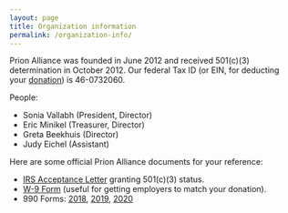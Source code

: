 ```yaml
---
layout: page
title: Organization information
permalink: /organization-info/
---
```


Prion Alliance was founded in June 2012 and received 501(c)(3) determination in October 2012. Our federal Tax ID (or EIN, for deducting your [donation](/donate/)) is 46-0732060.

People:

+ Sonia Vallabh (President, Director)
+ Eric Minikel (Treasurer, Director)
+ Greta Beekhuis (Director)
+ Judy Eichel (Assistant)

Here are some official Prion Alliance documents for your reference:

+ [IRS Acceptance Letter](/media/2019/03/PrionAlliance_IRS_501c3_Status_Letter_2012-10-23.pdf) granting 501(c)(3) status.
+ [W-9 Form](/media/2019/03/PrionAlliance_W-9_Form.pdf) (useful for getting employers to match your donation).
+ 990 Forms: [2018](/media/2019/03/PrionAlliance_IRS_Form990_2018.pdf), [2019](/media/2020/02/PrionAlliance_IRS_Form990_2019.pdf), [2020](/media/2021/03/PrionAlliance_IRS_Form990_2020.pdf)

